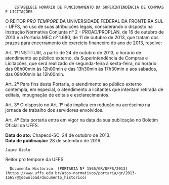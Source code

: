         ESTABELECE HORÁRIO DE FUNCIONAMENTO DA SUPERINTENDÊNCIA DE COMPRAS E LICITAÇÕES  

O REITOR *PRO TEMPORE* DA UNIVERSIDADE FEDERAL DA FRONTEIRA SUL - UFFS, no uso de suas atribuições legais, considerando o disposto na Instrução Normativa Conjunta nº 2 - PROAD/PROPLAN, de 16 de outubro de 2013 e a Portaria MEC nº 1.680, de 11 de outubro de 2013, que tratam dos prazos para encerramento do exercício financeiro do ano de 2013, resolve:

 Art. 1º INSTITUIR, a partir de 24 de outubro de 2013, o horário de atendimento ao público externo, da Superintendência de Compras e Licitações, que será realizado de segunda-feira à sexta-feira, no horário das 08h00min às 12h00min e das 13h30min ás 17h30min e aos sábados, das 09h00min às 12h00min.

 Art. 2º Para fins desta Portaria, o atendimento ao público externo contempla, em especial, o atendimento a licitantes que intentam retirada de editais, impugnação de editais e esclarecimentos.

 Art. 3º O disposto no Art. 1º não implica em redução ou acréscimo na jornada de trabalho dos servidores envolvidos.

 Art. 4º Esta portaria entra em vigor na data da sua publicação no Boletim Oficial da UFFS.

  

   **Data do ato:** Chapecó-SC, 24 de outubro de 2013.   
 **Data de publicação:**  28 de setembro de 2016. 

    Jaime Giolo   
 Reitor pro tempore da UFFS 

      Documento Histórico  [PORTARIA Nº 1565/GR/UFFS/2013](https://www.uffs.edu.br/atos-normativos/portaria/gr/2013-1565/@@download/documento_historico)     
      